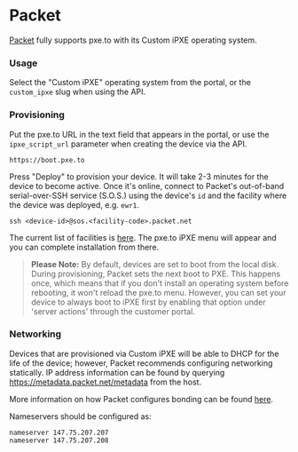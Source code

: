 # Packet

[Packet](https://packet.net) fully supports pxe.to with its Custom iPXE
operating system.

### Usage

Select the "Custom iPXE" operating system from the portal, or the `custom_ipxe`
slug when using the API. 

### Provisioning

Put the pxe.to URL in the text field that appears in the portal, or use the
`ipxe_script_url` parameter when creating the device via the API.

    https://boot.pxe.to

Press "Deploy" to provision your device. It will take 2-3 minutes for the device
to become active. Once it's online, connect to Packet's out-of-band serial-over-SSH
service (S.O.S.) using the device's `id` and the facility where the device was
deployed, e.g. `ewr1`.

    ssh <device-id>@sos.<facility-code>.packet.net

The current list of facilities is [here](https://www.packet.net/locations/). The
pxe.to iPXE menu will appear and you can complete installation from there.

> **Please Note:** By default, devices are set to boot from the local disk. During
> provisioning, Packet sets the next boot to PXE. This happens once, which means that
> if you don't install an operating system before rebooting, it won't reload the
> pxe.to menu. However, you can set your device to always boot to iPXE
> first by enabling that option under 'server actions' through the customer portal.

### Networking

Devices that are provisioned via Custom iPXE will be able to DHCP for the life of
the device; however, Packet recommends configuring networking statically. IP
address information can be found by querying https://metadata.packet.net/metadata
from the host.

More information on how Packet configures bonding can be found
[here](https://www.packet.net/help/kb/how-does-the-packet-bonded-network-interface-work/).

Nameservers should be configured as:

    nameserver 147.75.207.207
    nameserver 147.75.207.208
